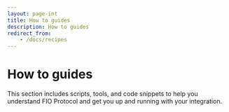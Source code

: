 ```yaml
---
layout: page-int
title: How to guides
description: How to guides
redirect_from:
    - /docs/recipes
---
```


# How to guides

This section includes scripts, tools, and code snippets to help you understand FIO Protocol and get you up and running with your integration. 

